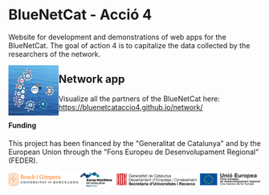 # BlueNetCat - Acció 4
Website for development and demonstrations of web apps for the BlueNetCat. The goal of action 4 is to capitalize the data collected by the researchers of the network.

<img align="left" width="100" height="100" src="img/network_small.png">

## Network app
Visualize all the partners of the BlueNetCat here: https://bluenetcataccio4.github.io/network/



#### Funding
This project has been financed by the "Generalitat de Catalunya" and by the European Union through the "Fons Europeu de Desenvolupament Regional" (FEDER).

![Funding](img/funding.png)
